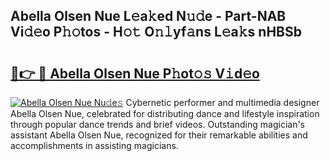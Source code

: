 ## Abella Olsen Nue L𝚎a𝚔ed N𝚞𝚍e - Part-NAB Vi𝚍𝚎o P𝚑𝚘tos - H𝚘𝚝 O𝚗𝚕yf𝚊ns L𝚎a𝚔s nHBSb

# <h2><a href="http://kfdlexk.oniu.top/?m=Abella+Olsen+Nue">🔗👉 🔴 Abella Olsen Nue P𝚑ot𝚘𝚜 V𝚒d𝚎o</a></h2>

[![Abella Olsen Nue Nu𝚍e𝚜](https://i.imgur.com/0qMVB7G.gif)](http://kfdlexk.oniu.top/?m=Abella+Olsen+Nue)
Cybernetic performer and multimedia designer Abella Olsen Nue, celebrated for distributing dance and lifestyle inspiration through popular dance trends and brief videos. Outstanding magician's assistant Abella Olsen Nue, recognized for their remarkable abilities and accomplishments in assisting magicians.  
